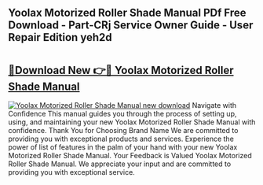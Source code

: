 ## Yoolax Motorized Roller Shade Manual PDf Free Download - Part-CRj Service Owner Guide - User Repair Edition yeh2d

# <h2><a href="http://bc16824.oget.top/?id=Yoolax+Motorized+Roller+Shade+Manual">🔗Download New 👉🔴 Yoolax Motorized Roller Shade Manual</a></h2>

[![Yoolax Motorized Roller Shade Manual new download](https://i.imgur.com/5g1atiW.png)](http://bc16824.oget.top/?id=Yoolax+Motorized+Roller+Shade+Manual)
Navigate with Confidence This manual guides you through the process of setting up, using, and maintaining your new Yoolax Motorized Roller Shade Manual with confidence. Thank You for Choosing Brand Name We are committed to providing you with exceptional products and services. Experience the power of list of features in the palm of your hand with your new Yoolax Motorized Roller Shade Manual. Your Feedback is Valued Yoolax Motorized Roller Shade Manual. We appreciate your input and are committed to providing you with exceptional service.
